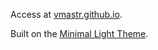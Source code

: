 Access at [vmastr.github.io](https://vmastr.github.io/). 

Built on the [Minimal Light Theme](https://github.com/yaoyao-liu/minimal-light). 
